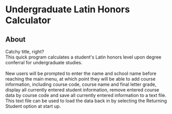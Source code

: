 # Undergraduate Latin Honors Calculator

## About
Catchy title, right? <br />
This quick program calculates a student's Latin honors level upon degree conferral for undergraduate studies. <br />
<br />
New users will be prompted to enter the name and school name before reaching the main menu, at which point they will be
able to add course information, including course code, course name and final letter grade, display all currently entered
student information, remove entered course data by course code and save all currently entered information to a text file.
This text file can be used to load the data back in by selecting the Returning Student option at start up.
